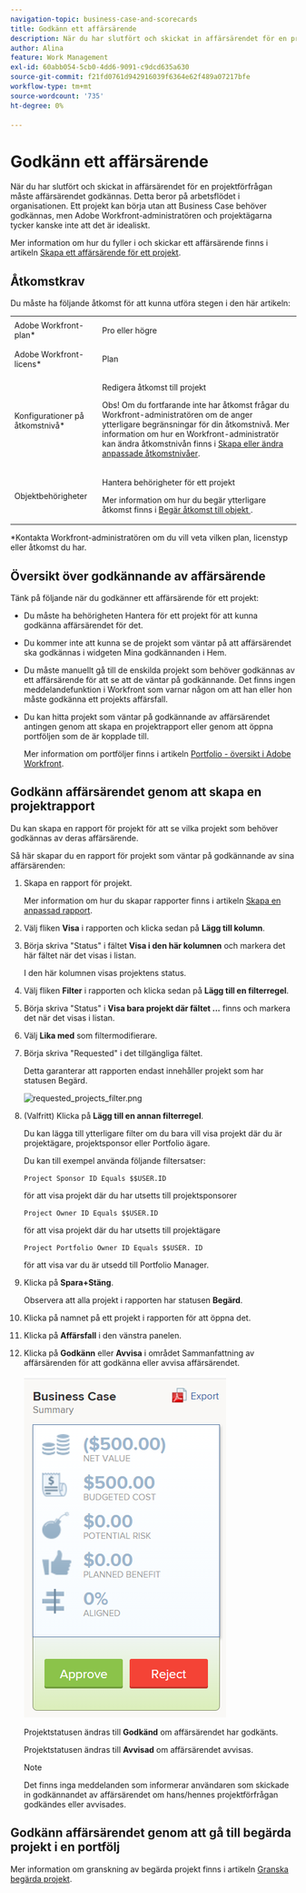 ```yaml
---
navigation-topic: business-case-and-scorecards
title: Godkänn ett affärsärende
description: När du har slutfört och skickat in affärsärendet för en projektförfrågan måste affärsärendet godkännas. Detta beror på arbetsflödet i organisationen. Ett projekt kan börja utan att Business Case behöver godkännas, men Adobe Workfront-administratören och projektägarna tycker kanske inte att det är idealiskt.
author: Alina
feature: Work Management
exl-id: 60abb054-5cb0-4dd6-9091-c9dcd635a630
source-git-commit: f21fd0761d942916039f6364e62f489a07217bfe
workflow-type: tm+mt
source-wordcount: '735'
ht-degree: 0%

---
```


# Godkänn ett affärsärende

När du har slutfört och skickat in affärsärendet för en projektförfrågan måste affärsärendet godkännas. Detta beror på arbetsflödet i organisationen. Ett projekt kan börja utan att Business Case behöver godkännas, men Adobe Workfront-administratören och projektägarna tycker kanske inte att det är idealiskt.

Mer information om hur du fyller i och skickar ett affärsärende finns i artikeln [Skapa ett affärsärende för ett projekt](../../../manage-work/projects/define-a-business-case/create-business-case.md).

## Åtkomstkrav

Du måste ha följande åtkomst för att kunna utföra stegen i den här artikeln:

<table style="table-layout:auto"> 
 <col> 
 <col> 
 <tbody> 
  <tr> 
   <td role="rowheader">Adobe Workfront-plan*</td> 
   <td> <p>Pro eller högre</p> </td> 
  </tr> 
  <tr> 
   <td role="rowheader">Adobe Workfront-licens*</td> 
   <td> <p>Plan </p> </td> 
  </tr> 
  <tr> 
   <td role="rowheader">Konfigurationer på åtkomstnivå*</td> 
   <td> <p>Redigera åtkomst till projekt</p> <p>Obs! Om du fortfarande inte har åtkomst frågar du Workfront-administratören om de anger ytterligare begränsningar för din åtkomstnivå. Mer information om hur en Workfront-administratör kan ändra åtkomstnivån finns i <a href="../../../administration-and-setup/add-users/configure-and-grant-access/create-modify-access-levels.md" class="MCXref xref">Skapa eller ändra anpassade åtkomstnivåer</a>.</p> </td> 
  </tr> 
  <tr> 
   <td role="rowheader">Objektbehörigheter</td> 
   <td> <p>Hantera behörigheter för ett projekt</p> <p>Mer information om hur du begär ytterligare åtkomst finns i <a href="../../../workfront-basics/grant-and-request-access-to-objects/request-access.md" class="MCXref xref">Begär åtkomst till objekt </a>.</p> </td> 
  </tr> 
 </tbody> 
</table>

&#42;Kontakta Workfront-administratören om du vill veta vilken plan, licenstyp eller åtkomst du har.

## Översikt över godkännande av affärsärende

Tänk på följande när du godkänner ett affärsärende för ett projekt:

* Du måste ha behörigheten Hantera för ett projekt för att kunna godkänna affärsärendet för det.
* Du kommer inte att kunna se de projekt som väntar på att affärsärendet ska godkännas i widgeten Mina godkännanden i Hem.
* Du måste manuellt gå till de enskilda projekt som behöver godkännas av ett affärsärende för att se att de väntar på godkännande. Det finns ingen meddelandefunktion i Workfront som varnar någon om att han eller hon måste godkänna ett projekts affärsfall.
* Du kan hitta projekt som väntar på godkännande av affärsärendet antingen genom att skapa en projektrapport eller genom att öppna portföljen som de är kopplade till.

  Mer information om portföljer finns i artikeln [Portfolio - översikt i Adobe Workfront](../../../manage-work/portfolios/portfolios-overview/portfolio-overview.md).

## Godkänn affärsärendet genom att skapa en projektrapport

Du kan skapa en rapport för projekt för att se vilka projekt som behöver godkännas av deras affärsärende.

Så här skapar du en rapport för projekt som väntar på godkännande av sina affärsärenden:

1. Skapa en rapport för projekt.

   Mer information om hur du skapar rapporter finns i artikeln [Skapa en anpassad rapport](../../../reports-and-dashboards/reports/creating-and-managing-reports/create-custom-report.md).

1. Välj fliken **Visa** i rapporten och klicka sedan på **Lägg till kolumn**.

1. Börja skriva &quot;Status&quot; i fältet **Visa i den här kolumnen** och markera det här fältet när det visas i listan.

   I den här kolumnen visas projektens status.

1. Välj fliken **Filter** i rapporten och klicka sedan på **Lägg till en filterregel**.

1. Börja skriva &quot;Status&quot; i **Visa bara projekt där fältet ...** finns och markera det när det visas i listan.
1. Välj **Lika med** som filtermodifierare.
1. Börja skriva &quot;Requested&quot; i det tillgängliga fältet.

   Detta garanterar att rapporten endast innehåller projekt som har statusen Begärd.

   ![requested_projects_filter.png](assets/requested-projects-filter-350x14.png)

1. (Valfritt) Klicka på **Lägg till en annan filterregel**.

   Du kan lägga till ytterligare filter om du bara vill visa projekt där du är projektägare, projektsponsor eller Portfolio ägare.

   Du kan till exempel använda följande filtersatser:

   ```
   Project Sponsor ID Equals $$USER.ID
   ```

   för att visa projekt där du har utsetts till projektsponsorer

   ```
   Project Owner ID Equals $$USER.ID
   ```

   för att visa projekt där du har utsetts till projektägare

   ```
   Project Portfolio Owner ID Equals $$USER. ID
   ```

   för att visa var du är utsedd till Portfolio Manager.

1. Klicka på **Spara+Stäng**.

   Observera att alla projekt i rapporten har statusen **Begärd**.

1. Klicka på namnet på ett projekt i rapporten för att öppna det.
1. Klicka på **Affärsfall** i den vänstra panelen.
1. Klicka på **Godkänn** eller **Avvisa** i området Sammanfattning av affärsärenden för att godkänna eller avvisa affärsärendet.

   ![Affärsärende](assets/business-case-summary-with-rp-information--1-.png)

   Projektstatusen ändras till **Godkänd** om affärsärendet har godkänts.

   Projektstatusen ändras till **Avvisad** om affärsärendet avvisas.

   >[!NOTE]
   >
   >Det finns inga meddelanden som informerar användaren som skickade in godkännandet av affärsärendet om hans/hennes projektförfrågan godkändes eller avvisades.

## Godkänn affärsärendet genom att gå till begärda projekt i en portfölj

Mer information om granskning av begärda projekt finns i artikeln [Granska begärda projekt](../../../manage-work/portfolios/create-and-manage-portfolios/review-requested-projects.md).
